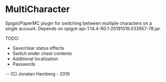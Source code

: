 # MultiCharacter

Spigot/PaperMC plugin for switching between multiple characters on a single account.
Depends on spigot-api-1.14.4-R0.1-20191019.033957-78.jar.

TODO:
- Save/clear status effects
- Switch ender chest contents
- Additional localization
- Passwords

-- 
(C) Jonatan Hamberg - 2019
